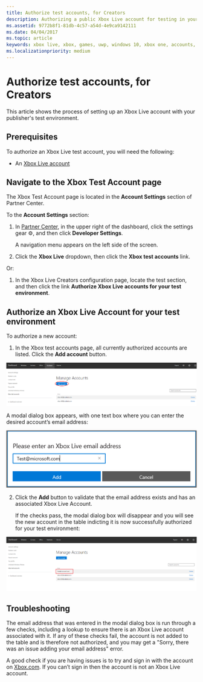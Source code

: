 ```yaml
---
title: Authorize test accounts, for Creators
description: Authorizing a public Xbox Live account for testing in your development environment.
ms.assetid: 9772b8f1-81db-4c57-a54d-4e9ca9142111
ms.date: 04/04/2017
ms.topic: article
keywords: xbox live, xbox, games, uwp, windows 10, xbox one, accounts, test accounts
ms.localizationpriority: medium
---
```


# Authorize test accounts, for Creators

This article shows the process of setting up an Xbox Live account with your publisher's test environment.


## Prerequisites

To authorize an Xbox Live test account, you will need the following:

* An [Xbox Live account](https://support.xbox.com/browse/my-account/manage-account/Create%20account)


## Navigate to the Xbox Test Account page

The Xbox Test Account page is located in the **Account Settings** section of Partner Center.

To the **Account Settings** section:

1. In [Partner Center](https://partner.microsoft.com/dashboard/windows/overview), in the upper right of the dashboard, click the settings gear ⚙️, and then click **Developer Settings**.

   A navigation menu appears on the left side of the screen.

2. Click the **Xbox Live** dropdown, then click the **Xbox test accounts** link.

Or:

1. In the Xbox Live Creators configuration page, locate the test section, and then click the link **Authorize Xbox Live accounts for your test environment**.


## Authorize an Xbox Live Account for your test environment

To authorize a new account:

1. In the Xbox test accounts page, all currently authorized accounts are listed. Click the **Add account** button.

![Adding Xbox Live Accounts](authorize-xbox-live-accounts_images/add_test_account.png)

   A modal dialog box appears, with one text box where you can enter the desired account’s email address:

![Adding Xbox Live Accounts Modal](authorize-xbox-live-accounts_images/add_test_account_modal.png)

2. Click the **Add** button to validate that the email address exists and has an associated Xbox Live Account.

   If the checks pass, the modal dialog box will disappear and you will see the new account in the table indicting it is now successfully authorized for your test environment:

![Adding Xbox Live Accounts Success](authorize-xbox-live-accounts_images/add_test_account_success.png)


## Troubleshooting

The email address that was entered in the modal dialog box is run through a few checks, including a lookup to ensure there is an Xbox Live account associated with it.
If any of these checks fail, the account is not added to the table and is therefore not authorized, and you may get a "Sorry, there was an issue adding your email address" error.

A good check if you are having issues is to try and sign in with the account on [Xbox.com](https://www.xbox.com/live/). If you can’t sign in then the account is not an Xbox Live account.
